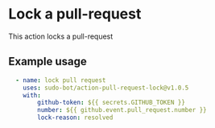 # Lock a pull-request

This action locks a pull-request

## Example usage

```yml
  - name: lock pull request
    uses: sudo-bot/action-pull-request-lock@v1.0.5
    with:
        github-token: ${{ secrets.GITHUB_TOKEN }}
        number: ${{ github.event.pull_request.number }}
        lock-reason: resolved
```

